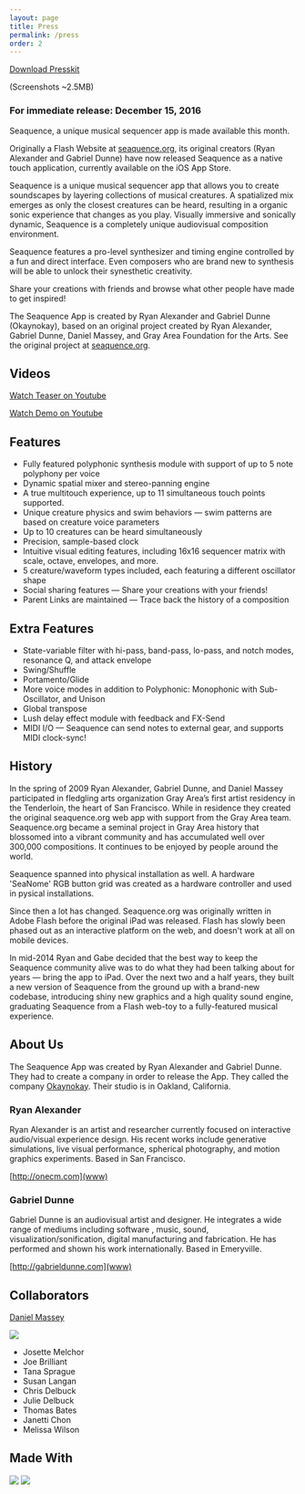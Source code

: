 ```yaml
---
layout: page
title: Press
permalink: /press
order: 2
---
```


<a href="seaquence-presskit.zip" class="button">Download Presskit</a>

(Screenshots ~2.5MB)

### For immediate release: December 15, 2016

Seaquence, a unique musical sequencer app is made available this month.

Originally a Flash Website at [seaquence.org](http://seaquence.org), its original creators (Ryan Alexander and Gabriel Dunne) have now released Seaquence as a native touch application, currently available on the iOS App Store.

Seaquence is a unique musical sequencer app that allows you to create soundscapes by layering collections of musical creatures. A spatialized mix emerges as only the closest creatures can be heard, resulting in a organic sonic experience that changes as you play. Visually immersive and sonically dynamic, Seaquence is a completely unique audiovisual composition environment.

Seaquence features a pro-level synthesizer and timing engine controlled by a fun and direct interface. Even composers who are brand new to synthesis will be able to unlock their synesthetic creativity.

Share your creations with friends and browse what other people have made to get inspired!

The Seaquence App is created by Ryan Alexander and Gabriel Dunne (Okaynokay), based on an original project created by Ryan Alexander, Gabriel Dunne, Daniel Massey, and Gray Area Foundation for the Arts. See the original project at [seaquence.org](http://seaquence.org).


## Videos

[Watch Teaser on Youtube](https://www.youtube.com/watch?v=V_iArMbGdnc)

[Watch Demo on Youtube](https://www.youtube.com/watch?v=sO59g51Ich8)




## Features

  - Fully featured polyphonic synthesis module with support of up to 5 note polyphony per voice
  - Dynamic spatial mixer and stereo-panning engine
  - A true multitouch experience, up to 11 simultaneous touch points supported.
  - Unique creature physics and swim behaviors — swim patterns are based on creature voice parameters
  - Up to 10 creatures can be heard simultaneously
  - Precision, sample-based clock
  - Intuitive visual editing features, including 16x16 sequencer matrix with scale, octave, envelopes, and more.
  - 5 creature/waveform types included, each featuring a different oscillator shape
  - Social sharing features — Share your creations with your friends!
  - Parent Links are maintained — Trace back the history of a composition


## Extra Features

  - State-variable filter with hi-pass, band-pass, lo-pass, and notch modes, resonance Q, and attack envelope
  - Swing/Shuffle
  - Portamento/Glide
  - More voice modes in addition to Polyphonic: Monophonic with Sub-Oscillator, and Unison
  - Global transpose
  - Lush delay effect module with feedback and FX-Send
  - MIDI I/O — Seaquence can send notes to external gear, and supports MIDI clock-sync!


## History

In the spring of 2009 Ryan Alexander, Gabriel Dunne, and Daniel Massey participated in fledgling arts organization Gray Area’s first artist residency in the Tenderloin, the heart of San Francisco. While in residence they created the original seaquence.org web app with support from the Gray Area team. Seaquence.org became a seminal project in Gray Area history that blossomed into a vibrant community and has accumulated well over 300,000 compositions. It continues to be enjoyed by people around the world.

Seaquence spanned into physical installation as well. A hardware 'SeaNome' RGB button grid was created as a hardware controller and used in pysical installations.

Since then a lot has changed. Seaquence.org was originally written in Adobe Flash before the original iPad was released. Flash has slowly been phased out as an interactive platform on the web, and doesn't work at all on mobile devices.

In mid-2014 Ryan and Gabe decided that the best way to keep the Seaquence community alive was to do what they had been talking about for years — bring the app to iPad. Over the next two and a half years, they built a new version of Seaquence from the ground up with a brand-new codebase, introducing shiny new graphics and a high quality sound engine, graduating Seaquence from a Flash web-toy to a fully-featured musical experience.



## About Us

The Seaquence App was created by Ryan Alexander and Gabriel Dunne. They had to create a company in order to release the App. They called the company [Okaynokay](http://okaynokay.xyz). Their studio is in Oakland, California.

### Ryan Alexander

Ryan Alexander is an artist and researcher currently focused on interactive audio/visual experience design. His recent works include generative simulations, live visual performance, spherical photography, and motion graphics experiments. Based in San Francisco.

[http://onecm.com](www)

### Gabriel Dunne

Gabriel Dunne is an audiovisual artist and designer. He integrates a wide range of mediums including software , music, sound, visualization/sonification, digital manufacturing and fabrication. He has performed and shown his work internationally. Based in Emeryville.

[http://gabrieldunne.com](www)




## Collaborators


[Daniel Massey](http://daniel-massey.com)


<a href="http://grayarea.org">
<img src="{{site.baseurl}}/images/logos/grayarea.svg" />
</a>

  - Josette Melchor
  - Joe Brilliant
  - Tana Sprague
  - Susan Langan
  - Chris Delbuck
  - Julie Delbuck
  - Thomas Bates
  - Janetti Chon
  - Melissa Wilson

## Made With

<img src="{{site.baseurl}}/images/logos/cinder.svg"  />

<img src="{{site.baseurl}}/images/logos/puredata.png" />
